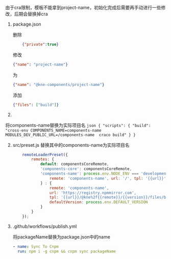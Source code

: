 由于cra限制，模板不能拿到project-name，初始化完成后需要再手动进行一些修改，后期会替换掉cra

1. package.json

   删除
    ```json
        {"private":true}
    ```

   修改
    ```json
    {"name": "project-name"}
    ```
   为
    ```json
    {"name": "@kne-components/project-name"}
    ```
   添加
    ```json
    {"files": ["build"]}
    ```
2. 

   将components-name替换为实际项目名
    ```json
    {
      "scripts": {
        "build": "cross-env COMPONENTS_NAME=components-name MODULES_DEV_PUBLIC_URL=/components-name  craco build"
      }
    }
    ```

2. src/preset.js
   替换其中的components-name为实际项目名
   ```js
       remoteLoaderPreset({
           remotes: {
               default: componentsCoreRemote,
               'components-core': componentsCoreRemote,
               'components-name': process.env.NODE_ENV === 'development' ? {
                   remote: 'components-name', url: '/', tpl: '{{url}}'
               } : {
                   remote: 'components-name',
                   url: 'https://registry.npmmirror.com',
                   tpl: '{{url}}/@kne%2f{{remote}}/{{version}}/files/build',
                   defaultVersion: process.env.DEFAULT_VERSION
               }
           }
       });
    ```
3. .github/workflows/publish.yml

   将packageName替换为package.json中的name
    ```yml
    - name: Sync To Cnpm
      run: npm i -g cnpm && cnpm sync packageName
    ```

